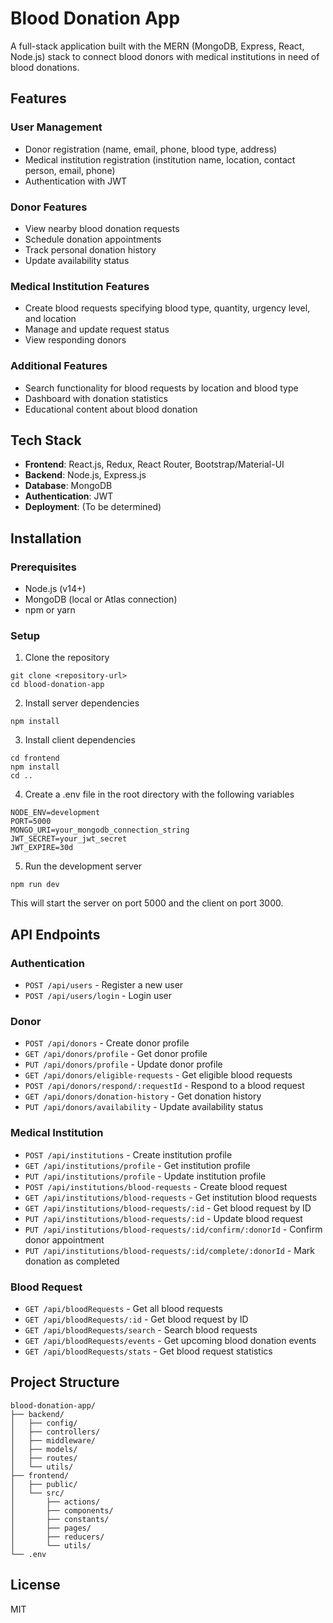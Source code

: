 # Blood Donation App

A full-stack application built with the MERN (MongoDB, Express, React, Node.js) stack to connect blood donors with medical institutions in need of blood donations.

## Features

### User Management
- Donor registration (name, email, phone, blood type, address)
- Medical institution registration (institution name, location, contact person, email, phone)
- Authentication with JWT

### Donor Features
- View nearby blood donation requests
- Schedule donation appointments
- Track personal donation history
- Update availability status

### Medical Institution Features
- Create blood requests specifying blood type, quantity, urgency level, and location
- Manage and update request status
- View responding donors

### Additional Features
- Search functionality for blood requests by location and blood type
- Dashboard with donation statistics
- Educational content about blood donation

## Tech Stack

- **Frontend**: React.js, Redux, React Router, Bootstrap/Material-UI
- **Backend**: Node.js, Express.js
- **Database**: MongoDB
- **Authentication**: JWT
- **Deployment**: (To be determined)

## Installation

### Prerequisites
- Node.js (v14+)
- MongoDB (local or Atlas connection)
- npm or yarn

### Setup

1. Clone the repository
```
git clone <repository-url>
cd blood-donation-app
```

2. Install server dependencies
```
npm install
```

3. Install client dependencies
```
cd frontend
npm install
cd ..
```

4. Create a .env file in the root directory with the following variables
```
NODE_ENV=development
PORT=5000
MONGO_URI=your_mongodb_connection_string
JWT_SECRET=your_jwt_secret
JWT_EXPIRE=30d
```

5. Run the development server
```
npm run dev
```

This will start the server on port 5000 and the client on port 3000.

## API Endpoints

### Authentication
- `POST /api/users` - Register a new user
- `POST /api/users/login` - Login user

### Donor
- `POST /api/donors` - Create donor profile
- `GET /api/donors/profile` - Get donor profile
- `PUT /api/donors/profile` - Update donor profile
- `GET /api/donors/eligible-requests` - Get eligible blood requests
- `POST /api/donors/respond/:requestId` - Respond to a blood request
- `GET /api/donors/donation-history` - Get donation history
- `PUT /api/donors/availability` - Update availability status

### Medical Institution
- `POST /api/institutions` - Create institution profile
- `GET /api/institutions/profile` - Get institution profile
- `PUT /api/institutions/profile` - Update institution profile
- `POST /api/institutions/blood-requests` - Create blood request
- `GET /api/institutions/blood-requests` - Get institution blood requests
- `GET /api/institutions/blood-requests/:id` - Get blood request by ID
- `PUT /api/institutions/blood-requests/:id` - Update blood request
- `PUT /api/institutions/blood-requests/:id/confirm/:donorId` - Confirm donor appointment
- `PUT /api/institutions/blood-requests/:id/complete/:donorId` - Mark donation as completed

### Blood Request
- `GET /api/bloodRequests` - Get all blood requests
- `GET /api/bloodRequests/:id` - Get blood request by ID
- `GET /api/bloodRequests/search` - Search blood requests
- `GET /api/bloodRequests/events` - Get upcoming blood donation events
- `GET /api/bloodRequests/stats` - Get blood request statistics

## Project Structure
```
blood-donation-app/
├── backend/
│   ├── config/
│   ├── controllers/
│   ├── middleware/
│   ├── models/
│   ├── routes/
│   └── utils/
├── frontend/
│   ├── public/
│   └── src/
│       ├── actions/
│       ├── components/
│       ├── constants/
│       ├── pages/
│       ├── reducers/
│       └── utils/
└── .env
```

## License
MIT 